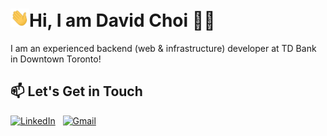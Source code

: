 
# <img src="https://raw.githubusercontent.com/ABSphreak/ABSphreak/master/gifs/Hi.gif" width="30px">Hi, I am David Choi 👨‍💻

I am an experienced backend (web & infrastructure) developer at TD Bank in Downtown Toronto!

## 📫 Let's Get in Touch
<a href="https://www.linkedin.com/in/kchoi85/"><img alt="LinkedIn" src="https://img.shields.io/badge/linkedin%20-%230077B5.svg?&style=flat&logo=linkedin&logoColor=white"/></a> &nbsp;
<a href="mailto:davidchoi0304@gmail.com"><img alt="Gmail" src="https://img.shields.io/badge/Gmail-D14836?style=flat&logo=gmail&logoColor=white" /></a> &nbsp;
